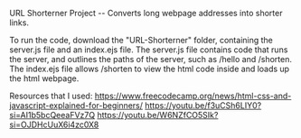 URL Shorterner Project -- Converts long webpage addresses into shorter links.

To run the code, download the "URL-Shorterner" folder, containing the server.js file and an index.ejs file. The server.js file contains code that runs the server, and outlines the paths of the server, such as /hello and /shorten. The index.ejs file allows /shorten to view the html code inside and loads up the html webpage. 


Resources that I used: 
https://www.freecodecamp.org/news/html-css-and-javascript-explained-for-beginners/
https://youtu.be/f3uCSh6LIY0?si=AI1b5bcQeeaFVz7Q
https://youtu.be/W6NZfCO5SIk?si=OJDHcUuX6i4zc0X8
